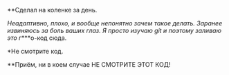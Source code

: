 **Сделал на коленке за день.

*Неадаптивно, плохо, и вообще непонятно зачем такое делать. 
Заранее извиняюсь за боль ваших глаз. 
Я просто изучаю git и поэтому заливаю это г****о-код сюда. 

*Не смотрите код.

**Приём, ни в коем случае НЕ СМОТРИТЕ ЭТОТ КОД!